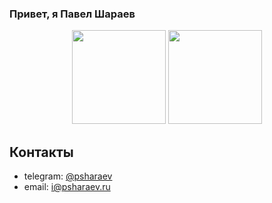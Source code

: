 ### Привет, я Павел Шараев

<p align='center'>
   <img height=150 src="https://github-readme-stats.vercel.app/api?username=psharaev&show_icons=true&count_private=true"/>
   <img height=150 src="https://github-readme-stats.vercel.app/api/top-langs/?username=psharaev&layout=compact"/>
</p>

## Контакты
* telegram: [@psharaev](https://t.me/psharaev)
* email: [i@psharaev.ru](mailto:i@psharaev.ru)
